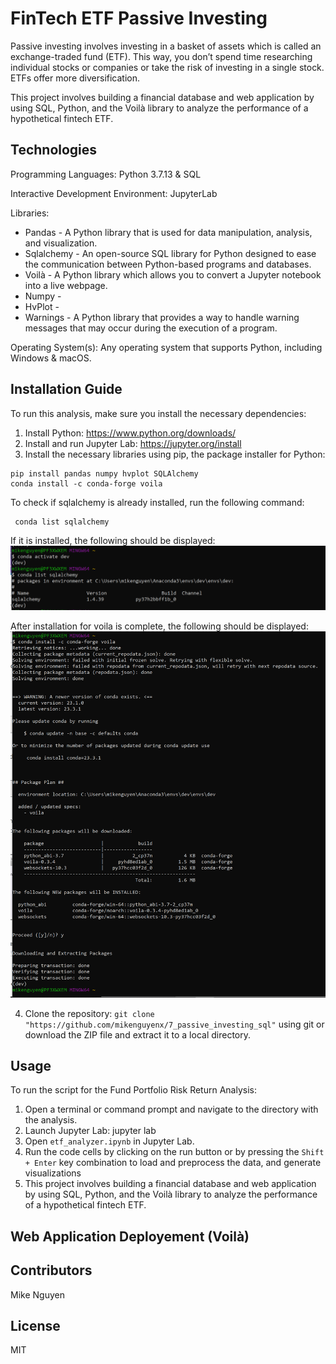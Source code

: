 # FinTech ETF Passive Investing 

Passive investing involves investing in a basket of assets which is called an exchange-traded fund (ETF). This way, you don’t spend time researching individual stocks or companies or take the risk of investing in a single stock. ETFs offer more diversification.

This project involves building a financial database and web application by using SQL, Python, and the Voilà library to analyze the performance of a hypothetical fintech ETF.

## Technologies

Programming Languages: Python 3.7.13 & SQL

Interactive Development Environment: JupyterLab


Libraries: 
- Pandas - A Python library that is used for data manipulation, analysis, and visualization. 
- Sqlalchemy - An open-source SQL library for Python designed to ease the communication between Python-based programs and databases. 
- Voilà - A Python library which allows you to convert a Jupyter notebook into a live webpage. 
- Numpy - 
- HvPlot - 
- Warnings - A Python library that provides a way to handle warning messages that may occur during the execution of a program.

Operating System(s):  Any operating system that supports Python, including Windows & macOS.

## Installation Guide

To run this analysis, make sure you install the necessary dependencies:

1. Install Python: https://www.python.org/downloads/
2. Install and run Jupyter Lab:  https://jupyter.org/install
3. Install the necessary libraries using pip, the package installer for Python:
```
pip install pandas numpy hvplot SQLAlchemy
conda install -c conda-forge voila

```
To check if sqlalchemy is already installed, run the following command:
```
 conda list sqlalchemy
```
If it is installed, the following should be displayed:
![sqlalchemy_install](sqlalchemy_install.png)

After installation for voila is complete, the following should be displayed:
![voila_install](voila_install.png)

4. Clone the repository: `git clone "https://github.com/mikenguyenx/7_passive_investing_sql"` using git or download the ZIP file and extract it to a local directory.


## Usage

To run the script for the Fund Portfolio Risk Return Analysis:

1. Open a terminal or command prompt and navigate to the directory with the analysis.
1. Launch Jupyter Lab: jupyter lab
2. Open `etf_analyzer.ipynb` in Jupyter Lab.
3. Run the code cells by clicking on the run button or by pressing the `Shift + Enter` key combination to load and preprocess the data, and generate visualizations
4. This project involves building a financial database and web application by using SQL, Python, and the Voilà library to analyze the performance of a hypothetical fintech ETF.

## Web Application Deployement (Voilà) 




## Contributors

Mike Nguyen


## License

MIT

